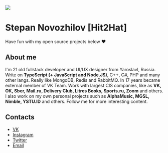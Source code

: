 <img src="https://sun9-43.userapi.com/c854420/v854420286/105b1/nV4jpUcuozQ.jpg"></img>
# Stepan Novozhilov [Hit2Hat]
Have fun with my open source projects below ❤️

## About me
I'm 21 old fullstack developer and UI/UX designer from Yaroslavl, Russia. Write on <b>TypeScript (+ JavaScript and Node.JS)</b>, C++, C#, PHP and many other langs. Really like MongoDB, Redis and RabbitMQ. In 17 years became external member of VK Team. Work with largest CIS companies, like as <b>VK, OK, Sber, Mail.ru, Delivery Club, Litres Books, Sports.ru, Zoom</b> and others. I also work on my own personal projects such as <b>AlphaMusic, MGSL, Nimble, YSTU.ID</b> and others. Follow me for more interesting content.

## Contacts
* [VK](https://vk.com/id182625786)
* [Instagram](https://instagram.com/hit2hat)
* [Twitter](https://twitter.com/hit2hat)
* [Email](mailto:hit2hat@icloud.com)
